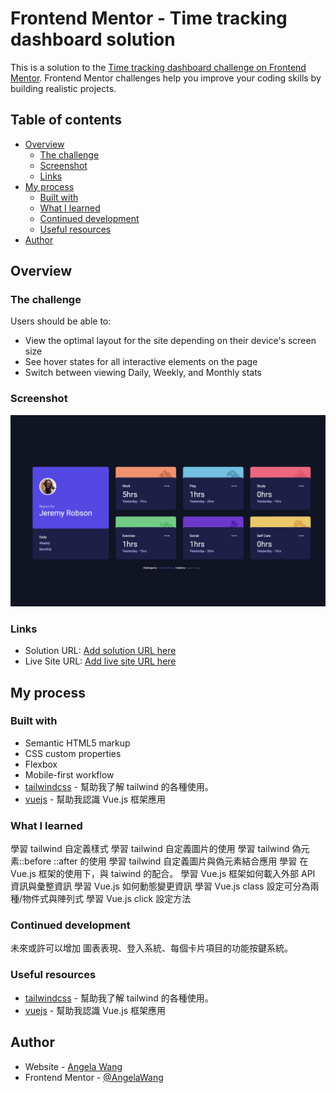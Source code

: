 # Frontend Mentor - Time tracking dashboard solution

This is a solution to the [Time tracking dashboard challenge on Frontend Mentor](https://www.frontendmentor.io/challenges/time-tracking-dashboard-UIQ7167Jw). Frontend Mentor challenges help you improve your coding skills by building realistic projects.

## Table of contents

- [Overview](#overview)
  - [The challenge](#the-challenge)
  - [Screenshot](#screenshot)
  - [Links](#links)
- [My process](#my-process)
  - [Built with](#built-with)
  - [What I learned](#what-i-learned)
  - [Continued development](#continued-development)
  - [Useful resources](#useful-resources)
- [Author](#author)

## Overview

### The challenge

Users should be able to:

- View the optimal layout for the site depending on their device's screen size
- See hover states for all interactive elements on the page
- Switch between viewing Daily, Weekly, and Monthly stats

### Screenshot

![](./02.time-tracking-dashboard-main/previweDesktop.png)

### Links

- Solution URL: [Add solution URL here](https://your-solution-url.com)
- Live Site URL: [Add live site URL here](https://your-live-site-url.com)

## My process

### Built with

- Semantic HTML5 markup
- CSS custom properties
- Flexbox
- Mobile-first workflow
- [tailwindcss](https://v3.tailwindcss.com/) - 幫助我了解 tailwind 的各種使用。
- [vuejs](https://zh-hk.vuejs.org/) - 幫助我認識 Vue.js 框架應用

### What I learned

學習 tailwind 自定義樣式
學習 tailwind 自定義圖片的使用
學習 tailwind 偽元素::before ::after 的使用
學習 tailwind 自定義圖片與偽元素結合應用
學習 在 Vue.js 框架的使用下，與 taiwind 的配合。
學習 Vue.js 框架如何載入外部 API 資訊與彙整資訊
學習 Vue.js 如何動態變更資訊
學習 Vue.js class 設定可分為兩種/物件式與陣列式
學習 Vue.js click 設定方法

### Continued development

未來或許可以增加
圖表表現、登入系統、每個卡片項目的功能按鍵系統。

### Useful resources

- [tailwindcss](https://v3.tailwindcss.com/) - 幫助我了解 tailwind 的各種使用。
- [vuejs](https://zh-hk.vuejs.org/) - 幫助我認識 Vue.js 框架應用

## Author

- Website - [Angela Wang](https://www.your-site.com)
- Frontend Mentor - [@AngelaWang](https://www.frontendmentor.io/profile/AngelaWang)
